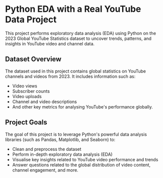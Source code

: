 # Python EDA with a Real YouTube Data Project

This project performs exploratory data analysis (EDA) using Python on the 2023 Global YouTube Statistics dataset to uncover trends, patterns, and insights in YouTube video and channel data.

## Dataset Overview

The dataset used in this project contains global statistics on YouTube channels and videos from 2023. It includes information such as:

- Video views
- Subscriber counts
- Video uploads
- Channel and video descriptions
- And other key metrics for analysing YouTube's performance globally.

## Project Goals

The goal of this project is to leverage Python's powerful data analysis libraries (such as Pandas, Matplotlib, and Seaborn) to:
- Clean and preprocess the dataset
- Perform in-depth exploratory data analysis (EDA)
- Visualise key insights related to YouTube video performance and trends
- Answer questions related to the global distribution of video content, channel engagement, and more.
